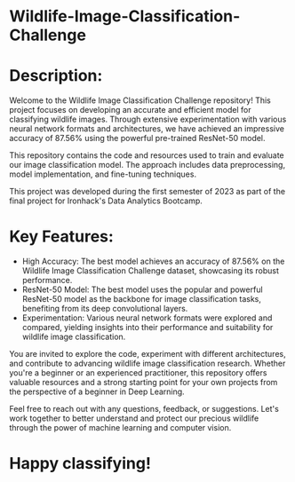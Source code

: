 # Wildlife-Image-Classification-Challenge

# Description:
Welcome to the Wildlife Image Classification Challenge repository! This project focuses on developing an accurate and efficient model for classifying wildlife images. Through extensive experimentation with various neural network formats and architectures, we have achieved an impressive accuracy of 87.56% using the powerful pre-trained ResNet-50 model.

This repository contains the code and resources used to train and evaluate our image classification model. The approach includes data preprocessing, model implementation, and fine-tuning techniques. 

This project was developed during the first semester of 2023 as part of the final project for Ironhack's Data Analytics Bootcamp.

# Key Features:
- High Accuracy: The best model achieves an accuracy of 87.56% on the Wildlife Image Classification Challenge dataset, showcasing its robust performance.
- ResNet-50 Model: The best model uses the popular and powerful ResNet-50 model as the backbone for image classification tasks, benefiting from its deep convolutional layers.
- Experimentation: Various neural network formats were explored and compared, yielding insights into their performance and suitability for wildlife image classification.

You are invited to explore the code, experiment with different architectures, and contribute to advancing wildlife image classification research. Whether you're a beginner or an experienced practitioner, this repository offers valuable resources and a strong starting point for your own projects from the perspective of a beginner in Deep Learning.

Feel free to reach out with any questions, feedback, or suggestions. Let's work together to better understand and protect our precious wildlife through the power of machine learning and computer vision.

# Happy classifying!


